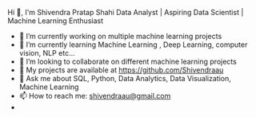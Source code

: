 Hi 👋, I'm Shivendra Pratap Shahi
Data Analyst | Aspiring Data Scientist | Machine Learning Enthusiast

- 🔭 I’m currently working on multiple machine learning projects 
- 🌱 I’m currently learning  Machine Learning , Deep Learning, computer vision, NLP etc...
- 👯 I’m looking to collaborate on different machine learning projects
- 🤔 My projects are available at https://github.com/Shivendraau
- 💬 Ask me about SQL, Python, Data Analytics, Data Visualization, Machine Learning
- 📫 How to reach me: shivendraau@gmail.com
- 
